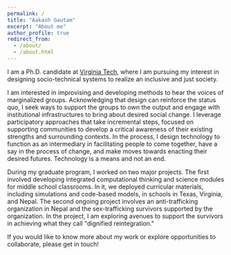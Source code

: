 ```yaml
---
permalink: /
title: "Aakash Gautam"
excerpt: "About me"
author_profile: true
redirect_from: 
  - /about/
  - /about.html
---
```



I am a Ph.D. candidate at [Virginia Tech](https://vt.edu/), where I am pursuing my interest in designing socio-technical systems to realize an inclusive and just society. 

I am interested in improvising and developing methods to hear the voices of marginalized groups. Acknowledging that design can reinforce the status quo, I seek ways to support the groups to own the output and engage with institutional infrastructures to bring about desired social change.  I leverage participatory approaches that take incremental steps, focused on supporting communities to develop a critical awareness of their existing strengths and surrounding contexts. In the process, I design technology to function as an intermediary in facilitating people to come together, have a say in the process of change, and make moves towards enacting their desired futures. Technology is a means and not an end. 

During my graduate program, I worked on two major projects. The first involved developing integrated computational thinking and science modules for middle school classrooms. In it,  we deployed curricular materials, including simulations and code-based models, in schools in Texas, Virginia, and Nepal. The second ongoing project involves an anti-trafficking organization in Nepal and the sex-trafficking survivors supported by the organization. In the project, I am exploring avenues to support the survivors in achieving what they call "dignified reintegration."

If you would like to know more about my work or explore opportunities to collaborate, please get in touch!

